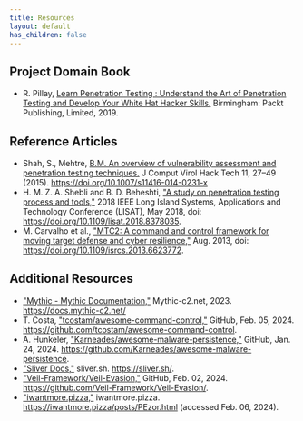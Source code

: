 ```yaml
---
title: Resources
layout: default
has_children: false
---
```

## Project Domain Book
- R. Pillay, [Learn Penetration Testing : Understand the Art of Penetration Testing and Develop Your White Hat Hacker Skills.](https://www.amazon.com/Learn-Penetration-Testing-Understand-penetration/dp/1838640169) Birmingham: Packt Publishing, Limited, 2019.

## Reference Articles
- Shah, S., Mehtre, [B.M. An overview of vulnerability assessment and penetration testing techniques.](https://doi.org/10.1007/s11416-014-0231-x) J Comput Virol Hack Tech 11, 27–49 (2015). https://doi.org/10.1007/s11416-014-0231-x
- H. M. Z. A. Shebli and B. D. Beheshti, ["A study on penetration testing process and tools,"](https://ieeexplore.ieee.org/abstract/document/8378035) 2018 IEEE Long Island Systems, Applications and Technology Conference (LISAT), May 2018, doi: https://doi.org/10.1109/lisat.2018.8378035.
- M. Carvalho et al., ["MTC2: A command and control framework for moving target defense and cyber resilience,"](https://ieeexplore.ieee.org/abstract/document/6623772) Aug. 2013, doi: https://doi.org/10.1109/isrcs.2013.6623772.

## Additional Resources
- ["Mythic - Mythic Documentation,"](https://docs.mythic-c2.net/) Mythic-c2.net, 2023. https://docs.mythic-c2.net/
- T. Costa, ["tcostam/awesome-command-control,"](https://github.com/tcostam/awesome-command-control) GitHub, Feb. 05, 2024. https://github.com/tcostam/awesome-command-control.
- A. Hunkeler, ["Karneades/awesome-malware-persistence,"](https://github.com/Karneades/awesome-malware-persistence) GitHub, Jan. 24, 2024. https://github.com/Karneades/awesome-malware-persistence.
- ["Sliver Docs,"](https://sliver.sh/) sliver.sh. https://sliver.sh/.
- ["Veil-Framework/Veil-Evasion,"](https://github.com/Veil-Framework/Veil-Evasion/) GitHub, Feb. 02, 2024. https://github.com/Veil-Framework/Veil-Evasion/.
- ["iwantmore.pizza,"](https://iwantmore.pizza/posts/PEzor.html) iwantmore.pizza. https://iwantmore.pizza/posts/PEzor.html (accessed Feb. 06, 2024).
